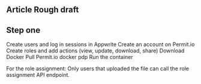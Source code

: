 ## Article Rough draft

## Step one

Create users and log in sessions in Appwrite
Create an account on Permit.io
Create roles and add actions (view, update, download, share)
Download Docker
Pull Permit.io docker pdp
Run the container

For the role assignment:
Only users that uploaded the file can call the role assignment API endpoint.
